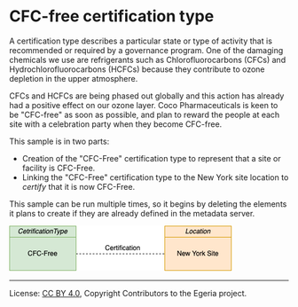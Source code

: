 <!-- SPDX-License-Identifier: CC-BY-4.0 -->
<!-- Copyright Contributors to the Egeria project. -->

# CFC-free certification type

A certification type describes a particular state or type of activity that is recommended or required
by a governance program.  One of the damaging chemicals we use are refrigerants such as
Chlorofluorocarbons (CFCs) and Hydrochlorofluorocarbons (HCFCs) because they contribute to ozone depletion
in the upper atmosphere.

CFCs and HCFCs are being phased out globally and this action has already had a positive effect on our ozone layer.
Coco Pharmaceuticals is keen to be "CFC-free" as soon as possible, and plan to reward the people
at each site with a celebration party when they become CFC-free.

This sample is in two parts:

* Creation of the "CFC-Free" certification type to represent that a site or facility is CFC-Free.
* Linking the "CFC-Free" certification type to the New York site location to *certify* that it is now CFC-Free.

This sample can be run multiple times, so it begins by deleting the elements it plans to create if they are already defined in the metadata server.

![Certification Types](../../docs/sustainability-samples-certification-type.drawio.png)






----
License: [CC BY 4.0](https://creativecommons.org/licenses/by/4.0/), Copyright Contributors to the Egeria project.